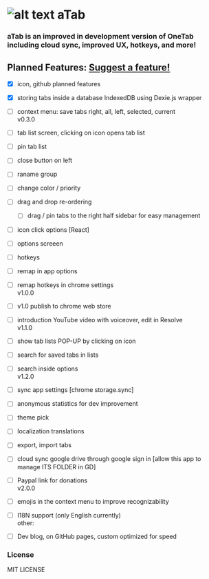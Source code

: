 # ![alt text](https://github.com/ArtDor2/noTab/blob/master/src/assets/icons/a48.png "aTab") aTab
### aTab is an improved in development version of OneTab including cloud sync, improved UX, hotkeys, and more!

## Planned Features: [Suggest a feature!](https://github.com/ArtDor2/aTab/issues/new "Send request!")

- [x] icon, github planned features
- [x] storing tabs inside a database IndexedDB using Dexie.js wrapper
- [ ] context menu: save tabs right, all, left, selected, current
<br/>v0.3.0
- [ ] tab list screen, clicking on icon opens tab list
- [ ] pin tab list
- [ ] close button on left
- [ ] raname group
- [ ] change color / priority
- [ ] drag and drop re-ordering
	- [ ] drag / pin tabs to the right half sidebar for easy management
- [ ] icon click options [React]
- [ ] options screeen
- [ ] hotkeys
- [ ] remap in app options
- [ ] remap hotkeys in chrome settings
<br/>v1.0.0
- [ ] v1.0 publish to chrome web store 
- [ ] introduction YouTube video with voiceover, edit in Resolve
<br/>v1.1.0
- [ ] show tab lists POP-UP by clicking on icon
- [ ] search for saved tabs in lists
- [ ] search inside options
<br/>v1.2.0
- [ ] sync app settings [chrome storage.sync]
- [ ] anonymous statistics for dev improvement
- [ ] theme pick
- [ ] localization translations
- [ ] export, import tabs
- [ ] cloud sync google drive through google sign in [allow this app to manage ITS FOLDER in GD]
- [ ] Paypal link for donations
<br/>v2.0.0
- [ ] emojis in the context menu to improve recognizability
- [ ] I18N support (only English currently)
<br/>other:
- [ ] Dev blog, on GitHub pages, custom optimized for speed
 

### License
MIT LICENSE
